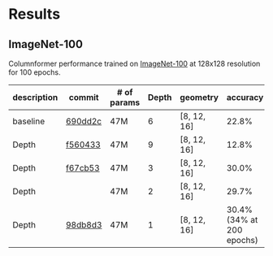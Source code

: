 # Results

## ImageNet-100

Columnformer performance trained on [ImageNet-100](https://huggingface.co/datasets/clane9/imagenet-100) at 128x128 resolution for 100 epochs.

| description | commit | # of params | Depth  |  geometry | accuracy |
|------------|--------|-------------|-----------|----------|----------|
| baseline | [690dd2c](https://github.com/IhabBendidi/columnformers/tree/690dd2c733f1fa029e43e87cf5ce99a5c3b90608)| 47M | 6 | [8, 12, 16]  |      22.8%       |
| Depth |   [f560433](https://github.com/IhabBendidi/columnformers/tree/f5604333e57cc36750717cefd9dd1bc24357d3ca) | 47M | 9 | [8, 12, 16]  |      12.8%       |
| Depth |   [f67cb53](https://github.com/IhabBendidi/columnformers/tree/f67cb53e9f87dcd632ca6827fb6723c8328d56ea) | 47M | 3 | [8, 12, 16]  |      30.0%       |
| Depth |   []() | 47M | 2 | [8, 12, 16]  |      29.7%       |
| Depth |   [98db8d3](https://github.com/IhabBendidi/columnformers/tree/98db8d30bd3e3b2231351668a12678200cfa3a15) | 47M | 1 | [8, 12, 16]  |      30.4% (34% at 200 epochs)       |
